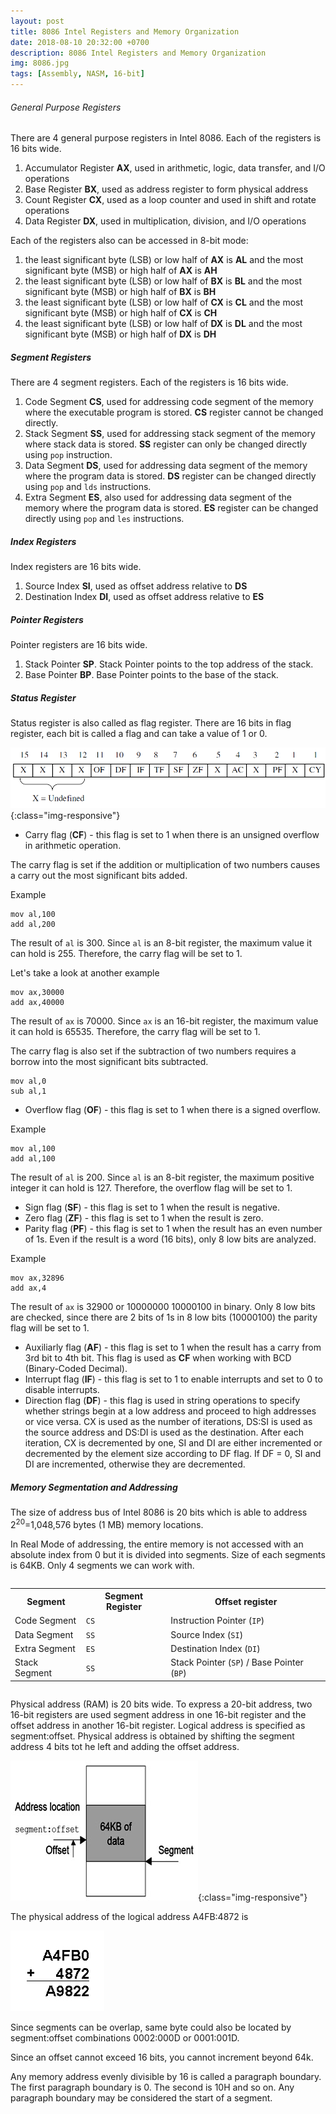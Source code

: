 ```yaml
---
layout: post
title: 8086 Intel Registers and Memory Organization
date: 2018-08-10 20:32:00 +0700
description: 8086 Intel Registers and Memory Organization
img: 8086.jpg
tags: [Assembly, NASM, 16-bit]
---
```

###### General Purpose Registers
There are 4 general purpose registers in Intel 8086. Each of the registers is 16 bits wide.
1. Accumulator Register <b>AX</b>, used in arithmetic, logic, data transfer, and I/O operations
2. Base Register <b>BX</b>, used as address register to form physical address
3. Count Register <b>CX</b>, used as a loop counter and used in shift and rotate operations
4. Data Register <b>DX</b>, used in multiplication, division, and I/O operations


Each of the registers also can be accessed in 8-bit mode:
1. the least significant byte (LSB) or low half of <b>AX</b> is <b>AL</b> and the most significant byte (MSB) or high half of <b>AX</b> is <b>AH</b>
2. the least significant byte (LSB) or low half of <b>BX</b> is <b>BL</b> and the most significant byte (MSB) or high half of <b>BX</b> is <b>BH</b>
3. the least significant byte (LSB) or low half of <b>CX</b> is <b>CL</b> and the most significant byte (MSB) or high half of <b>CX</b> is <b>CH</b>
4. the least significant byte (LSB) or low half of <b>DX</b> is <b>DL</b> and the most significant byte (MSB) or high half of <b>DX</b> is <b>DH</b>

##### Segment Registers
There are 4 segment registers. Each of the registers is 16 bits wide.
1. Code Segment <b>CS</b>, used for addressing code segment of the memory where the executable program is stored.
<b>CS</b> register cannot be changed directly.
2. Stack Segment <b>SS</b>, used for addressing stack segment of the memory where stack data is stored. <b>SS</b>
register can only be changed directly using <code>pop</code> instruction.
3. Data Segment <b>DS</b>, used for addressing data segment of the memory where the program data is stored. <b>DS</b>
register can be changed directly using <code>pop</code> and <code>lds</code> instructions.
4. Extra Segment <b>ES</b>, also used for addressing data segment of the memory where the program data is stored.
<b>ES</b> register can be changed directly using <code>pop</code> and <code>les</code> instructions.

##### Index Registers
Index registers are 16 bits wide.
1. Source Index <b>SI</b>, used as offset address relative to <b>DS</b>
2. Destination Index <b>DI</b>, used as offset address relative to <b>ES</b>

##### Pointer Registers
Pointer registers are 16 bits wide.
1. Stack Pointer <b>SP</b>. Stack Pointer points to the top address of the stack.
2. Base Pointer <b>BP</b>. Base Pointer points to the base of the stack.

##### Status Register
Status register is also called as flag register. There are 16 bits in flag register, each bit is called a flag and can take a value of 1 or 0.

![Status Register](/assets/img/flagregister.png){:class="img-responsive"}

- Carry flag (<b>CF</b>) - this flag is set to 1 when there is an unsigned overflow in arithmetic operation.

The carry flag is set if the addition or multiplication of two numbers causes a carry out the most significant bits added.

Example

<pre>
<code data-language="c">mov al,100
add al,200</code>
</pre>

The result of <code>al</code> is 300. Since <code>al</code> is an 8-bit register, the maximum value it can hold is 255. Therefore, the carry flag will be set to 1.

Let's take a look at another example

<pre>
<code data-language="c">mov ax,30000
add ax,40000</code>
</pre>

The result of <code>ax</code> is 70000. Since <code>ax</code> is an 16-bit register, the maximum value it can hold is 65535. Therefore, the carry flag will be set to 1.

The carry flag is also set if the subtraction of two numbers requires a borrow into the most significant bits subtracted.

<pre>
<code data-language="c">mov al,0
sub al,1</code>
</pre>

- Overflow flag (<b>OF</b>) - this flag is set to 1 when there is a signed overflow.

Example

<pre>
<code data-language="c">mov al,100
add al,100</code>
</pre>

The result of <code>al</code> is 200. Since <code>al</code> is an 8-bit register, the maximum positive integer it can
hold is 127. Therefore, the overflow flag will be set to 1.

- Sign flag (<b>SF</b>) - this flag is set to 1 when the result is negative.
- Zero flag (<b>ZF</b>) - this flag is set to 1 when the result is zero.
- Parity flag (<b>PF</b>) - this flag is set to 1 when the result has an even number of 1s. Even if the result is a word
 (16 bits), only 8 low bits are analyzed.

Example

<pre>
<code data-language="c">mov ax,32896
add ax,4</code>
</pre>

The result of <code>ax</code> is 32900 or 10000000 10000100 in binary. Only 8 low bits are checked, since there are 2 bits of 1s in 8 low bits (10000100) the parity flag will be set to 1.

- Auxiliarly flag (<b>AF</b>) - this flag is set to 1 when the result has a carry from 3rd bit to 4th bit. This flag is
used as <b>CF</b> when working with BCD (Binary-Coded Decimal).
- Interrupt flag (<b>IF</b>) - this flag is set to 1 to enable interrupts and set to 0 to disable interrupts.
- Direction flag (<b>DF</b>) - this flag is used in string operations to specify whether strings begin at a low address and proceed to high addresses or vice versa. CX is used as the number of iterations, DS:SI is used as the source address and DS:DI is used as the destination. After each iteration, CX is decremented by one, SI and DI are either incremented or decremented by the element size according to DF flag. If DF = 0, SI and DI are incremented, otherwise they are decremented.

##### Memory Segmentation and Addressing
The size of address bus of Intel 8086 is 20 bits which is able to address 2<sup>20</sup>=1,048,576 bytes (1 MB) memory locations.

In Real Mode of addressing, the entire memory is not accessed with an absolute index from 0 but it is divided into segments. Size of each segments is 64KB. Only 4 segments we can work with.

<div style="overflow:auto;">
<table class="table table-bordered">
<tr>
<th>Segment</th>
<th>Segment Register</th>
<th>Offset register</th>
</tr>
<tr>
<td>Code Segment</td>
<td><code>CS</code></td>
<td>Instruction Pointer (<code>IP</code>)</td>
</tr>
<tr>
<td>Data Segment</td>
<td><code>SS</code></td>
<td>Source Index (<code>SI</code>)</td>
</tr>
<tr>
<td>Extra Segment</td>
<td><code>ES</code></td>
<td>Destination Index (<code>DI</code>)</td>
</tr>
<tr>
<td>Stack Segment</td>
<td><code>SS</code></td>
<td>Stack Pointer (<code>SP</code>) / Base Pointer (<code>BP</code>)</td>
</tr>
</table>
</div>

Physical address (RAM) is 20 bits wide. To express a 20-bit address, two 16-bit registers are used segment address in one 16-bit register and the offset address in another 16-bit register. Logical address is specified as segment:offset. Physical address is obtained by shifting the segment address 4 bits tot he left and adding the offset address.

![Physical Address](/assets/img/segmentoffset.jpg){:class="img-responsive"}

The physical address of the logical address A4FB:4872 is

![Physical Address](/assets/img/physical.jpg)

Since segments can be overlap, same byte could also be located by segment:offset combinations 0002:000D or 0001:001D.

Since an offset cannot exceed 16 bits, you cannot increment beyond 64k.

Any memory address evenly divisible by 16 is called a paragraph boundary. The first paragraph boundary is 0. The second is 10H and so on. Any paragraph boundary may be considered the start of a segment.